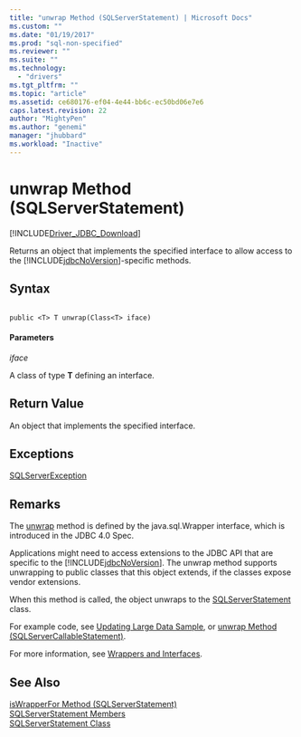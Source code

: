 ```yaml
---
title: "unwrap Method (SQLServerStatement) | Microsoft Docs"
ms.custom: ""
ms.date: "01/19/2017"
ms.prod: "sql-non-specified"
ms.reviewer: ""
ms.suite: ""
ms.technology: 
  - "drivers"
ms.tgt_pltfrm: ""
ms.topic: "article"
ms.assetid: ce680176-ef04-4e44-bb6c-ec50bd06e7e6
caps.latest.revision: 22
author: "MightyPen"
ms.author: "genemi"
manager: "jhubbard"
ms.workload: "Inactive"
---
```

# unwrap Method (SQLServerStatement)
[!INCLUDE[Driver_JDBC_Download](../../../includes/driver_jdbc_download.md)]

  Returns an object that implements the specified interface to allow access to the [!INCLUDE[jdbcNoVersion](../../../includes/jdbcnoversion_md.md)]-specific methods.  
  
## Syntax  
  
```  
  
public <T> T unwrap(Class<T> iface)  
```  
  
#### Parameters  
 *iface*  
  
 A class of type **T** defining an interface.  
  
## Return Value  
 An object that implements the specified interface.  
  
## Exceptions  
 [SQLServerException](../../../connect/jdbc/reference/sqlserverexception-class.md)  
  
## Remarks  
 The [unwrap](../../../connect/jdbc/reference/unwrap-method-sqlserverstatement.md) method is defined by the java.sql.Wrapper interface, which is introduced in the JDBC 4.0 Spec.  
  
 Applications might need to access extensions to the JDBC API that are specific to the [!INCLUDE[jdbcNoVersion](../../../includes/jdbcnoversion_md.md)]. The unwrap method supports unwrapping to public classes that this object extends, if the classes expose vendor extensions.  
  
 When this method is called, the object unwraps to the [SQLServerStatement](../../../connect/jdbc/reference/sqlserverstatement-class.md) class.  
  
 For example code, see [Updating Large Data Sample](../../../connect/jdbc/updating-large-data-sample.md), or [unwrap Method &#40;SQLServerCallableStatement&#41;](../../../connect/jdbc/reference/unwrap-method-sqlservercallablestatement.md).  
  
 For more information, see [Wrappers and Interfaces](../../../connect/jdbc/wrappers-and-interfaces.md).  
  
## See Also  
 [isWrapperFor Method &#40;SQLServerStatement&#41;](../../../connect/jdbc/reference/iswrapperfor-method-sqlserverstatement.md)   
 [SQLServerStatement Members](../../../connect/jdbc/reference/sqlserverstatement-members.md)   
 [SQLServerStatement Class](../../../connect/jdbc/reference/sqlserverstatement-class.md)  
  
  
